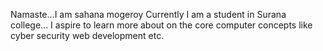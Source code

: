 Namaste...I am sahana mogeroy
Currently I am a student in Surana college...
I aspire to learn more about on the core computer concepts like cyber security web development etc. 
